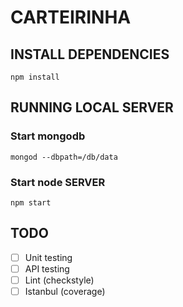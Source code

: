 # CARTEIRINHA

## INSTALL DEPENDENCIES

```
npm install
```

## RUNNING LOCAL SERVER

### Start mongodb
```
mongod --dbpath=/db/data
```

### Start node SERVER
```
npm start
```

## TODO

- [ ] Unit testing
- [ ] API testing
- [ ] Lint (checkstyle)
- [ ] Istanbul (coverage)
